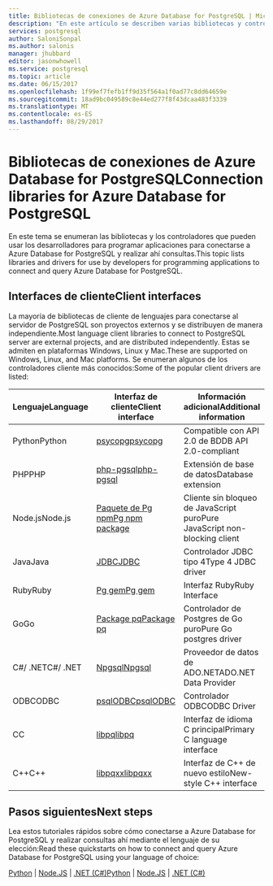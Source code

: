 ```yaml
---
title: Bibliotecas de conexiones de Azure Database for PostgreSQL | Microsoft Docs
description: "En este artículo se describen varias bibliotecas y controladores que los desarrolladores pueden usar al codificar aplicaciones para conectarse a Azure Database for PostgreSQL y realizar ahí consultas."
services: postgresql
author: SaloniSonpal
ms.author: salonis
manager: jhubbard
editor: jasonwhowell
ms.service: postgresql
ms.topic: article
ms.date: 06/15/2017
ms.openlocfilehash: 1f99ef7fefb1ff9d35f564a1f0ad77c8dd64659e
ms.sourcegitcommit: 18ad9bc049589c8e44ed277f8f43dcaa483f3339
ms.translationtype: MT
ms.contentlocale: es-ES
ms.lasthandoff: 08/29/2017
---
```

# <a name="connection-libraries-for-azure-database-for-postgresql"></a><span data-ttu-id="60a54-103">Bibliotecas de conexiones de Azure Database for PostgreSQL</span><span class="sxs-lookup"><span data-stu-id="60a54-103">Connection libraries for Azure Database for PostgreSQL</span></span>
<span data-ttu-id="60a54-104">En este tema se enumeran las bibliotecas y los controladores que pueden usar los desarrolladores para programar aplicaciones para conectarse a Azure Database for PostgreSQL y realizar ahí consultas.</span><span class="sxs-lookup"><span data-stu-id="60a54-104">This topic lists libraries and drivers for use by developers for programming applications to connect and query Azure Database for PostgreSQL.</span></span>

## <a name="client-interfaces"></a><span data-ttu-id="60a54-105">Interfaces de cliente</span><span class="sxs-lookup"><span data-stu-id="60a54-105">Client interfaces</span></span>
<span data-ttu-id="60a54-106">La mayoría de bibliotecas de cliente de lenguajes para conectarse al servidor de PostgreSQL son proyectos externos y se distribuyen de manera independiente.</span><span class="sxs-lookup"><span data-stu-id="60a54-106">Most language client libraries to connect to PostgreSQL server are external projects, and are distributed independently.</span></span> <span data-ttu-id="60a54-107">Estas se admiten en plataformas Windows, Linux y Mac.</span><span class="sxs-lookup"><span data-stu-id="60a54-107">These are supported on Windows, Linux, and Mac platforms.</span></span> <span data-ttu-id="60a54-108">Se enumeran algunos de los controladores cliente más conocidos:</span><span class="sxs-lookup"><span data-stu-id="60a54-108">Some of the popular client drivers are listed:</span></span>

| <span data-ttu-id="60a54-109">**Lenguaje**</span><span class="sxs-lookup"><span data-stu-id="60a54-109">**Language**</span></span> | <span data-ttu-id="60a54-110">**Interfaz de cliente**</span><span class="sxs-lookup"><span data-stu-id="60a54-110">**Client interface**</span></span> | <span data-ttu-id="60a54-111">**Información adicional**</span><span class="sxs-lookup"><span data-stu-id="60a54-111">**Additional information**</span></span> | <span data-ttu-id="60a54-112">**Descargar**</span><span class="sxs-lookup"><span data-stu-id="60a54-112">**Download**</span></span> |
|--------------|----------------------------------------------------------------|-------------------------------------|--------------------------------------------------------------------|
| <span data-ttu-id="60a54-113">Python</span><span class="sxs-lookup"><span data-stu-id="60a54-113">Python</span></span> | [<span data-ttu-id="60a54-114">psycopg</span><span class="sxs-lookup"><span data-stu-id="60a54-114">psycopg</span></span>](http://initd.org/psycopg/) | <span data-ttu-id="60a54-115">Compatible con API 2.0 de BD</span><span class="sxs-lookup"><span data-stu-id="60a54-115">DB API 2.0-compliant</span></span> | [<span data-ttu-id="60a54-116">Descargar</span><span class="sxs-lookup"><span data-stu-id="60a54-116">Download</span></span>](http://initd.org/psycopg/download/) |
| <span data-ttu-id="60a54-117">PHP</span><span class="sxs-lookup"><span data-stu-id="60a54-117">PHP</span></span> | [<span data-ttu-id="60a54-118">php-pgsql</span><span class="sxs-lookup"><span data-stu-id="60a54-118">php-pgsql</span></span>](https://php.net/manual/en/book.pgsql.php) | <span data-ttu-id="60a54-119">Extensión de base de datos</span><span class="sxs-lookup"><span data-stu-id="60a54-119">Database extension</span></span> | [<span data-ttu-id="60a54-120">Instalación</span><span class="sxs-lookup"><span data-stu-id="60a54-120">Install</span></span>](https://secure.php.net/manual/en/pgsql.installation.php) |
| <span data-ttu-id="60a54-121">Node.js</span><span class="sxs-lookup"><span data-stu-id="60a54-121">Node.js</span></span> | [<span data-ttu-id="60a54-122">Paquete de Pg npm</span><span class="sxs-lookup"><span data-stu-id="60a54-122">Pg npm package</span></span>](https://www.npmjs.com/package/pg) | <span data-ttu-id="60a54-123">Cliente sin bloqueo de JavaScript puro</span><span class="sxs-lookup"><span data-stu-id="60a54-123">Pure JavaScript non-blocking client</span></span> | [<span data-ttu-id="60a54-124">Instalación</span><span class="sxs-lookup"><span data-stu-id="60a54-124">Install</span></span>](https://www.npmjs.com/package/pg) |
| <span data-ttu-id="60a54-125">Java</span><span class="sxs-lookup"><span data-stu-id="60a54-125">Java</span></span> | [<span data-ttu-id="60a54-126">JDBC</span><span class="sxs-lookup"><span data-stu-id="60a54-126">JDBC</span></span>](http://jdbc.postgresql.org/) | <span data-ttu-id="60a54-127">Controlador JDBC tipo 4</span><span class="sxs-lookup"><span data-stu-id="60a54-127">Type 4 JDBC driver</span></span> | [<span data-ttu-id="60a54-128">Descargar</span><span class="sxs-lookup"><span data-stu-id="60a54-128">Download</span></span>](https://jdbc.postgresql.org/download.html)  |
| <span data-ttu-id="60a54-129">Ruby</span><span class="sxs-lookup"><span data-stu-id="60a54-129">Ruby</span></span> | [<span data-ttu-id="60a54-130">Pg gem</span><span class="sxs-lookup"><span data-stu-id="60a54-130">Pg gem</span></span>](https://deveiate.org/code/pg/) | <span data-ttu-id="60a54-131">Interfaz Ruby</span><span class="sxs-lookup"><span data-stu-id="60a54-131">Ruby Interface</span></span> | [<span data-ttu-id="60a54-132">Descargar</span><span class="sxs-lookup"><span data-stu-id="60a54-132">Download</span></span>](https://rubygems.org/downloads/pg-0.20.0.gem) |
| <span data-ttu-id="60a54-133">Go</span><span class="sxs-lookup"><span data-stu-id="60a54-133">Go</span></span> | [<span data-ttu-id="60a54-134">Package pq</span><span class="sxs-lookup"><span data-stu-id="60a54-134">Package pq</span></span>](https://godoc.org/github.com/lib/pq) | <span data-ttu-id="60a54-135">Controlador de Postgres de Go puro</span><span class="sxs-lookup"><span data-stu-id="60a54-135">Pure Go postgres driver</span></span> | [<span data-ttu-id="60a54-136">Instalación</span><span class="sxs-lookup"><span data-stu-id="60a54-136">Install</span></span>](https://github.com/lib/pq/blob/master/README.md) |
| <span data-ttu-id="60a54-137">C\#/ .NET</span><span class="sxs-lookup"><span data-stu-id="60a54-137">C\#/ .NET</span></span> | [<span data-ttu-id="60a54-138">Npgsql</span><span class="sxs-lookup"><span data-stu-id="60a54-138">Npgsql</span></span>](http://www.npgsql.org/) | <span data-ttu-id="60a54-139">Proveedor de datos de ADO.NET</span><span class="sxs-lookup"><span data-stu-id="60a54-139">ADO.NET Data Provider</span></span> | [<span data-ttu-id="60a54-140">Descargar</span><span class="sxs-lookup"><span data-stu-id="60a54-140">Download</span></span>](https://www.microsoft.com/net/) |
| <span data-ttu-id="60a54-141">ODBC</span><span class="sxs-lookup"><span data-stu-id="60a54-141">ODBC</span></span> | [<span data-ttu-id="60a54-142">psqlODBC</span><span class="sxs-lookup"><span data-stu-id="60a54-142">psqlODBC</span></span>](https://odbc.postgresql.org/) | <span data-ttu-id="60a54-143">Controlador ODBC</span><span class="sxs-lookup"><span data-stu-id="60a54-143">ODBC Driver</span></span> | [<span data-ttu-id="60a54-144">Descargar</span><span class="sxs-lookup"><span data-stu-id="60a54-144">Download</span></span>](http://www.postgresql.org/ftp/odbc/versions/) |
| <span data-ttu-id="60a54-145">C</span><span class="sxs-lookup"><span data-stu-id="60a54-145">C</span></span> | [<span data-ttu-id="60a54-146">libpq</span><span class="sxs-lookup"><span data-stu-id="60a54-146">libpq</span></span>](https://www.postgresql.org/docs/9.6/static/libpq.html) | <span data-ttu-id="60a54-147">Interfaz de idioma C principal</span><span class="sxs-lookup"><span data-stu-id="60a54-147">Primary C language interface</span></span> | <span data-ttu-id="60a54-148">Se incluye</span><span class="sxs-lookup"><span data-stu-id="60a54-148">Included</span></span> |
| <span data-ttu-id="60a54-149">C++</span><span class="sxs-lookup"><span data-stu-id="60a54-149">C++</span></span> | [<span data-ttu-id="60a54-150">libpqxx</span><span class="sxs-lookup"><span data-stu-id="60a54-150">libpqxx</span></span>](http://pqxx.org/) | <span data-ttu-id="60a54-151">Interfaz de C++ de nuevo estilo</span><span class="sxs-lookup"><span data-stu-id="60a54-151">New-style C++ interface</span></span> | [<span data-ttu-id="60a54-152">Descargar</span><span class="sxs-lookup"><span data-stu-id="60a54-152">Download</span></span>](http://pqxx.org/download/software/) |

## <a name="next-steps"></a><span data-ttu-id="60a54-153">Pasos siguientes</span><span class="sxs-lookup"><span data-stu-id="60a54-153">Next steps</span></span>
<span data-ttu-id="60a54-154">Lea estos tutoriales rápidos sobre cómo conectarse a Azure Database for PostgreSQL y realizar consultas ahí mediante el lenguaje de su elección:</span><span class="sxs-lookup"><span data-stu-id="60a54-154">Read these quickstarts on how to connect and query Azure Database for PostgreSQL using your language of choice:</span></span>

<span data-ttu-id="60a54-155">[Python](./connect-python.md) | [Node.JS](./connect-nodejs.md) | [.NET (C#)](./connect-csharp.md)</span><span class="sxs-lookup"><span data-stu-id="60a54-155">[Python](./connect-python.md) | [Node.JS](./connect-nodejs.md) | [.NET (C#)](./connect-csharp.md)</span></span>
